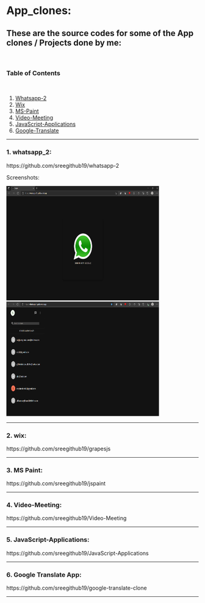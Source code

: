 <h1>App_clones:</h1>
<h2>These are the source codes for some of the App clones / Projects done by me: </h2><br>
<h3>Table of Contents </h3><br>
<ol>
    <li>
        <a href="https://github.com/sreegithub19/App_clones/blob/main/README.md#1-whatsapp_2">Whatsapp-2</a>
    </li>
    <li>
        <a href="https://github.com/sreegithub19/App_clones/blob/main/README.md#2-wix">Wix</a>
    </li>
    <li>
        <a href="https://github.com/sreegithub19/App_clones/blob/main/README.md#3-ms-paint">MS-Paint</a>
    </li>
    <li>
        <a href="https://github.com/sreegithub19/App_clones/blob/main/README.md#4-video-meeting">Video-Meeting</a>
    </li>
    <li>
        <a href="https://github.com/sreegithub19/App_clones/blob/main/README.md#5-javascript-applications">JavaScript-Applications</a>
    </li>
    <li>
        <a href="https://github.com/sreegithub19/App_clones/blob/main/README.md#6-google-translate-app">Google-Translate</a>
    </li>
</ol>
<hr>
<h3>1. whatsapp_2:</h3>  https://github.com/sreegithub19/whatsapp-2 <br>
<p>Screenshots:</p>
<img src="https://raw.githubusercontent.com/sreegithub19/App_clones/main/screenshots/1_whatsapp/1_whatsapp_login_screenshot.png" width="400" height="300"/>
<img src="https://raw.githubusercontent.com/sreegithub19/App_clones/main/screenshots/1_whatsapp/2_chats_screen.png" width="400" height="300"/>
<hr>
<h3>2. wix:</h3> https://github.com/sreegithub19/grapesjs
<hr>
<h3>3. MS Paint:</h3> https://github.com/sreegithub19/jspaint
<hr>
<h3>4. Video-Meeting:</h3> https://github.com/sreegithub19/Video-Meeting
<hr>
<h3>5. JavaScript-Applications:</h3> https://github.com/sreegithub19/JavaScript-Applications
<hr>
<h3>6. Google Translate App:</h3> https://github.com/sreegithub19/google-translate-clone
<hr>
